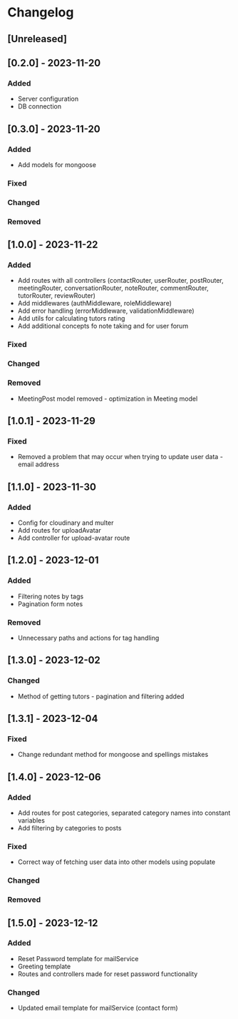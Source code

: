 # Changelog

## [Unreleased]

## [0.2.0] - 2023-11-20

### Added

- Server configuration
- DB connection

## [0.3.0] - 2023-11-20

### Added

- Add models for mongoose

### Fixed
### Changed
### Removed

## [1.0.0] - 2023-11-22

### Added

- Add routes with all controllers (contactRouter, userRouter, postRouter, meetingRouter, conversationRouter, noteRouter, commentRouter, tutorRouter, reviewRouter)
- Add middlewares (authMiddleware, roleMiddleware)
- Add error handling (errorMiddleware, validationMiddleware)
- Add utils for calculating tutors rating
- Add additional concepts fo note taking and for user forum

### Fixed
### Changed
### Removed

- MeetingPost model removed - optimization in Meeting model

## [1.0.1] - 2023-11-29

### Fixed

- Removed a problem that may occur when trying to update user data - email address 

## [1.1.0] - 2023-11-30

### Added

- Config for cloudinary and multer
- Add routes for uploadAvatar
- Add controller for upload-avatar route 

## [1.2.0] - 2023-12-01

### Added

- Filtering notes by tags
- Pagination form notes

### Removed

- Unnecessary paths and actions for tag handling

## [1.3.0] - 2023-12-02

### Changed

 - Method of getting tutors - pagination and filtering added

## [1.3.1] - 2023-12-04

### Fixed

 - Change redundant method for mongoose and spellings mistakes

 ## [1.4.0] - 2023-12-06

### Added

 - Add routes for post categories, separated category names into constant variables
 - Add filtering by categories to posts

### Fixed

 - Correct way of fetching user data into other models using populate

### Changed
### Removed

 ## [1.5.0] - 2023-12-12

### Added

 - Reset Password template for mailService
 - Greeting template
 - Routes and controllers made for reset password functionality 

### Changed
 - Updated email template for mailService (contact form)




